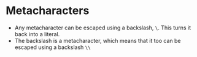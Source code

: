 # Metacharacters

- Any metacharacter can be escaped using a backslash, `\`. This turns it back into a literal.
- The backslash is a metacharacter, which means that it too can be escaped using a backslash `\\`
